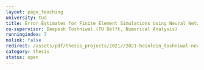 ```yaml
---
layout: page_teaching
university: tud
title: Error Estimates for Finite Element Simulations Using Neural Networks
co-supervisor: Deepesh Toshniwal (TU Delft, Numerical Analysis)
runningindex: 7
nolink: false
redirect: /assets/pdf/thesis_projects/2021//2021-heinlein_toshniwal-neural_networks_error_estimation.pdf
category: thesis
status: open
---
```

